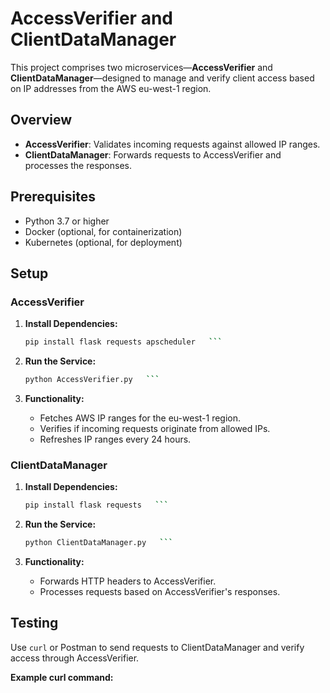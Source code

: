 # AccessVerifier and ClientDataManager

This project comprises two microservices—**AccessVerifier** and **ClientDataManager**—designed to manage and verify client access based on IP addresses from the AWS eu-west-1 region.

## Overview

- **AccessVerifier**: Validates incoming requests against allowed IP ranges.
- **ClientDataManager**: Forwards requests to AccessVerifier and processes the responses.

## Prerequisites

- Python 3.7 or higher
- Docker (optional, for containerization)
- Kubernetes (optional, for deployment)

## Setup

### AccessVerifier

1. **Install Dependencies:**
   ```bash
   pip install flask requests apscheduler   ```

2. **Run the Service:**
   ```bash
   python AccessVerifier.py   ```

3. **Functionality:**

   - Fetches AWS IP ranges for the eu-west-1 region.
   - Verifies if incoming requests originate from allowed IPs.
   - Refreshes IP ranges every 24 hours.

### ClientDataManager

1. **Install Dependencies:**
   ```bash
   pip install flask requests   ```

2. **Run the Service:**
   ```bash
   python ClientDataManager.py   ```

3. **Functionality:**

   - Forwards HTTP headers to AccessVerifier.
   - Processes requests based on AccessVerifier's responses.

## Testing

Use `curl` or Postman to send requests to ClientDataManager and verify access through AccessVerifier.

**Example curl command:**
